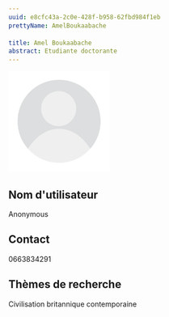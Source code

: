 ```yaml
---
uuid: e8cfc43a-2c0e-428f-b958-62fbd984f1eb
prettyName: AmelBoukaabache

title: Amel Boukaabache
abstract: Etudiante doctorante
---
```


<img src="./avatar.webp" width="200px" />

## ﻿Nom d'utilisateur

 Anonymous

## Contact

 0663834291

## Thèmes de recherche

 Civilisation britannique contemporaine

